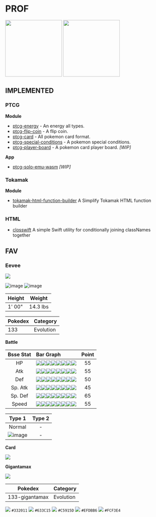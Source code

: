 # PROF

<img height="180em" src="https://github-readme-stats.vercel.app/api?username=evdwarf&show_icons=true&hide_border=false&&count_private=true&include_all_commits=true" />

<img height="180em" src="https://github-readme-stats.vercel.app/api/top-langs/?username=evdwarf" />

## IMPLEMENTED

### PTCG

**Module**

- [ptcg-energy](https://github.com/evdwarf/ptcg-energy) - An energy all types.
- [ptcg-flip-coin](https://github.com/evdwarf/ptcg-flip-coin) - A flip coin.
- [ptcg-card](https://github.com/evdwarf/ptcg-card) - All pokemon card format.
- [ptcg-special-conditions](https://github.com/evdwarf/ptcg-special-conditions) - A pokemon special conditions.
- [ptcg-player-board](https://github.com/evdwarf/ptcg-player-board) - A pokemon card player board. *[WIP]*

**App**

- [ptcg-solo-emu-wasm](https://github.com/evdwarf/ptcg-solo-emu-wasm) *[WIP]*

### Tokamak

**Module**

- [tokamak-html-function-builder](https://github.com/evdwarf/tokamak-html-function-builder) A Simplify Tokamak HTML function builder

### HTML

- [closswift](https://github.com/evdwarf/closswift) A simple Swift utility for conditionally joining classNames together

## FAV

### Eevee

![](https://img.pokemondb.net/sprites/home/normal/eevee-f.png)

![image](https://user-images.githubusercontent.com/77476144/113011742-0d1c5200-91b5-11eb-80f1-c159e1e17600.png)
![image](https://user-images.githubusercontent.com/77476144/113011799-1c9b9b00-91b5-11eb-8123-14d805f48c32.png)

| Height | Weight |
| --- | --- |
| 1' 00" | 14.3 lbs |

| Pokedex | Category | 
| --- | --- |
| 133 | Evolution |

**Battle**

| Bsse Stat | Bar Graph | Point |
| :--: | :-- | :---: |
| HP | ![](https://via.placeholder.com/16/00e87b/FFFFFF/?text=%20)![](https://via.placeholder.com/16/00e87b/FFFFFF/?text=%20)![](https://via.placeholder.com/16/B7C5D2/FFFFFF/?text=%20)![](https://via.placeholder.com/16/B7C5D2/FFFFFF/?text=%20)![](https://via.placeholder.com/16/B7C5D2/FFFFFF/?text=%20)![](https://via.placeholder.com/16/B7C5D2/FFFFFF/?text=%20)![](https://via.placeholder.com/16/B7C5D2/FFFFFF/?text=%20)![](https://via.placeholder.com/16/B7C5D2/FFFFFF/?text=%20) | 55 |
| Atk | ![](https://via.placeholder.com/16/00e87b/FFFFFF/?text=%20)![](https://via.placeholder.com/16/00e87b/FFFFFF/?text=%20)![](https://via.placeholder.com/16/B7C5D2/FFFFFF/?text=%20)![](https://via.placeholder.com/16/B7C5D2/FFFFFF/?text=%20)![](https://via.placeholder.com/16/B7C5D2/FFFFFF/?text=%20)![](https://via.placeholder.com/16/B7C5D2/FFFFFF/?text=%20)![](https://via.placeholder.com/16/B7C5D2/FFFFFF/?text=%20)![](https://via.placeholder.com/16/B7C5D2/FFFFFF/?text=%20) | 55 |
| Def | ![](https://via.placeholder.com/16/00e87b/FFFFFF/?text=%20)![](https://via.placeholder.com/16/00e87b/FFFFFF/?text=%20)![](https://via.placeholder.com/16/B7C5D2/FFFFFF/?text=%20)![](https://via.placeholder.com/16/B7C5D2/FFFFFF/?text=%20)![](https://via.placeholder.com/16/B7C5D2/FFFFFF/?text=%20)![](https://via.placeholder.com/16/B7C5D2/FFFFFF/?text=%20)![](https://via.placeholder.com/16/B7C5D2/FFFFFF/?text=%20)![](https://via.placeholder.com/16/B7C5D2/FFFFFF/?text=%20) | 50 |
| Sp. Atk | ![](https://via.placeholder.com/16/00e87b/FFFFFF/?text=%20)![](https://via.placeholder.com/16/00e87b/FFFFFF/?text=%20)![](https://via.placeholder.com/16/B7C5D2/FFFFFF/?text=%20)![](https://via.placeholder.com/16/B7C5D2/FFFFFF/?text=%20)![](https://via.placeholder.com/16/B7C5D2/FFFFFF/?text=%20)![](https://via.placeholder.com/16/B7C5D2/FFFFFF/?text=%20)![](https://via.placeholder.com/16/B7C5D2/FFFFFF/?text=%20)![](https://via.placeholder.com/16/B7C5D2/FFFFFF/?text=%20) | 45 |
| Sp. Def | ![](https://via.placeholder.com/16/00e87b/FFFFFF/?text=%20)![](https://via.placeholder.com/16/00e87b/FFFFFF/?text=%20)![](https://via.placeholder.com/16/00e87b/FFFFFF/?text=%20)![](https://via.placeholder.com/16/B7C5D2/FFFFFF/?text=%20)![](https://via.placeholder.com/16/B7C5D2/FFFFFF/?text=%20)![](https://via.placeholder.com/16/B7C5D2/FFFFFF/?text=%20)![](https://via.placeholder.com/16/B7C5D2/FFFFFF/?text=%20)![](https://via.placeholder.com/16/B7C5D2/FFFFFF/?text=%20) | 65 |
| Speed | ![](https://via.placeholder.com/16/00e87b/FFFFFF/?text=%20)![](https://via.placeholder.com/16/00e87b/FFFFFF/?text=%20)![](https://via.placeholder.com/16/B7C5D2/FFFFFF/?text=%20)![](https://via.placeholder.com/16/B7C5D2/FFFFFF/?text=%20)![](https://via.placeholder.com/16/B7C5D2/FFFFFF/?text=%20)![](https://via.placeholder.com/16/B7C5D2/FFFFFF/?text=%20)![](https://via.placeholder.com/16/B7C5D2/FFFFFF/?text=%20)![](https://via.placeholder.com/16/B7C5D2/FFFFFF/?text=%20) | 55 |

| Type 1 | Type 2 |
| :---: | :---: |
| Normal | - |
| ![image](https://user-images.githubusercontent.com/77476144/115944597-ae1ad600-a4f1-11eb-8c9c-f1f577aa51a2.png) | - |

**Card**

[![](https://user-images.githubusercontent.com/77476144/115944716-4b760a00-a4f2-11eb-8f2d-de29afe41ed9.png)](https://www.pokemon.com/us/pokemon-tcg/pokemon-cards/?cardName=Eevee&cardText=&evolvesFrom=&simpleSubmit=&format=unlimited&hitPointsMin=0&hitPointsMax=340&retreatCostMin=0&retreatCostMax=5&totalAttackCostMin=0&totalAttackCostMax=5&particularArtist=)

**Gigantamax**

![](https://img.pokemondb.net/sprites/home/normal/eevee-gigantamax.png)

| Pokedex | Category | 
| --- | --- |
| 133-gigantamax | Evolution |

![](https://via.placeholder.com/16/332011/FFFFFF/?text=%20) `#332011`
![](https://via.placeholder.com/16/633C15/FFFFFF/?text=%20) `#633C15`
![](https://via.placeholder.com/16/C5915D/FFFFFF/?text=%20) `#C5915D`
![](https://via.placeholder.com/16/EFDBB6/FFFFFF/?text=%20) `#EFDBB6`
![](https://via.placeholder.com/16/FCF3E4/FFFFFF/?text=%20) `#FCF3E4`
